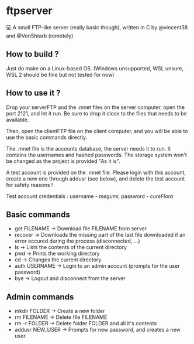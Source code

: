 # ftpserver
:computer: A small FTP-like server (really basic though), written in C by @vincent38 and @VonShtarb (remotely)

## How to build ?

Just do make on a Linux-based OS. (Windows unsupported, WSL unsure, WSL 2 should be fine but not tested for now)

## How to use it ?

Drop your serverFTP and the .mnet files on the server computer, open the port 2121, and let it run. 
Be sure to drop it close to the files that needs to be available.

Then, open the clientFTP file on the client computer, and you will be able to use the basic commands directly.

The .mnet file is the accounts database, the server needs it to run. It contains the usernames and hashed passwords.
The storage system won't be changed as the project is provided "As it is".

A test account is provided on the .mnet file. Please login with this account, create a new one through addusr (see below), and
delete the test account for safety reasons !

Test account credentials : username - *megumi*, password - *cureFlora*

## Basic commands

* get FILENAME -> Download file FILENAME from server
* recover -> Downloads the missing part of the last file downloaded if an error occured during the process (disconnected, ...)
* ls -> Lists the contents of the current directory
* pwd -> Prints the working directory
* cd -> Changes the current directory
* auth USERNAME -> Login to an admin account (prompts for the user password)
* bye -> Logout and disconnect from the server

## Admin commands

* mkdir FOLDER -> Create a new folder
* rm FILENAME -> Delete file FILENAME
* rm -r FOLDER -> Delete folder FOLDER and all it's contents
* addusr NEW_USER -> Prompts for new password, and creates a new user.

